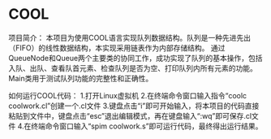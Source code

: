 # COOL
项目简介：
本项目为使用COOL语言实现队列数据结构。队列是一种先进先出（FIFO）的线性数据结构，本实现采用链表作为内部存储结构。
通过QueueNode和Queue两个主要类的协同工作，成功实现了队列的基本操作，包括入队、出队、查看队首元素、检查队列是否为空、打印队列内所有元素的功能。
Main类用于测试队列功能的完整性和正确性。

如何运行COOL代码：
1.打开Linux虚拟机
2.在终端命令窗口输入指令“coolc coolwork.cl”创建一个.cl文件
3.键盘点击“i”即可开始输入，将本项目的代码直接粘贴到文件中，键盘点击“esc”退出编辑模式，再在键盘输入“:wq”即可保存.cl文件
4.在终端命令窗口输入“spim coolwork.s”即可运行代码，最终得出运行结果。

